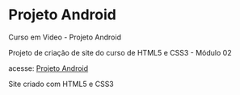 # Projeto Android
Curso em Video - Projeto Android

Projeto de criação de site do curso de HTML5 e CSS3 - Módulo 02

acesse: <a href="https://albertobtlima.github.io/CursoEmVideo-Projeto-Android/">Projeto Android</a>

Site criado com HTML5 e CSS3
